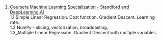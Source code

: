 1. <a href="https://www.coursera.org/specializations/machine-learning-introduction">Coursera Machine Learning Specialization - Standford and DeepLearning.AI</a>  
1.1 Simple Linear Regression. Cost function. Gradient Descent. Learning rate.  
1.2 NumPy - slicing, vectorization, broadcasting.  
1.3_Multiple Linear Regression. Gradient Descent with multiple variables.  
